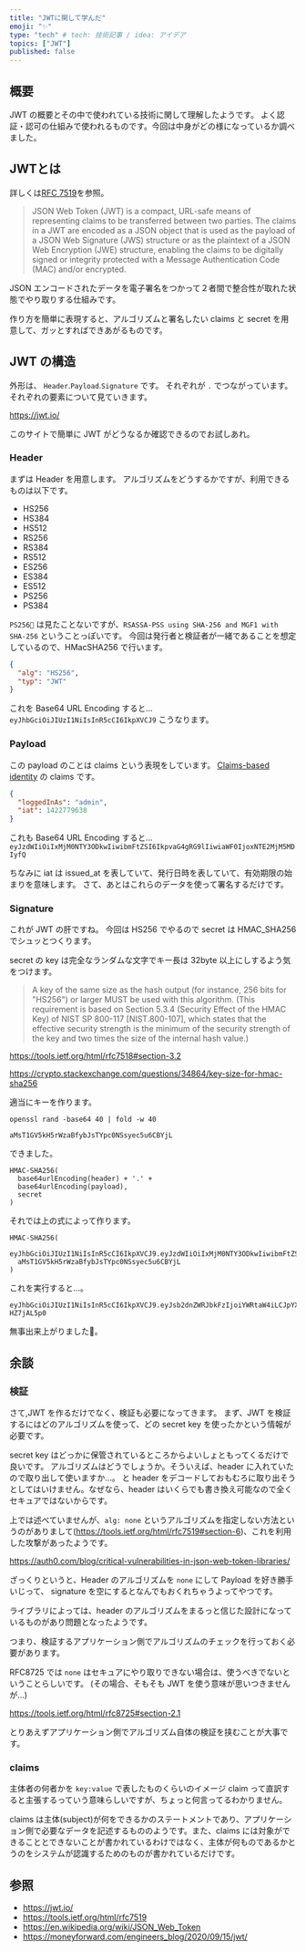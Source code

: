 ```yaml
---
title: "JWTに関して学んだ"
emoji: "✨"
type: "tech" # tech: 技術記事 / idea: アイデア
topics: ["JWT"]
published: false
---
```


## 概要

JWT の概要とその中で使われている技術に関して理解したようです。
よく認証・認可の仕組みで使われるものです。今回は中身がどの様になっているか調べました。

## JWTとは

詳しくは[RFC 7519](https://tools.ietf.org/html/rfc7519)を参照。

> JSON Web Token (JWT) is a compact, URL-safe means of representing
  claims to be transferred between two parties.  The claims in a JWT
  are encoded as a JSON object that is used as the payload of a JSON
  Web Signature (JWS) structure or as the plaintext of a JSON Web
  Encryption (JWE) structure, enabling the claims to be digitally
  signed or integrity protected with a Message Authentication Code
   (MAC) and/or encrypted.

JSON エンコードされたデータを電子署名をつかって２者間で整合性が取れた状態でやり取りする仕組みです。

作り方を簡単に表現すると、アルゴリズムと署名したい claims と secret を用意して、ガッとすればできあがるものです。

## JWT の構造

外形は、 `Header`.`Payload`.`Signature` です。
それぞれが `.` でつながっています。
それぞれの要素について見ていきます。

<https://jwt.io/>

このサイトで簡単に JWT がどうなるか確認できるのでお試しあれ。

### Header

まずは Header を用意します。
アルゴリズムをどうするかですが、利用できるものは以下です。

* HS256
* HS384
* HS512
* RS256
* RS384
* RS512
* ES256
* ES384
* ES512
* PS256
* PS384

`PS256` は見たことないですが、`RSASSA-PSS using SHA-256 and MGF1 with SHA-256` ということっぽいです。
今回は発行者と検証者が一緒であることを想定しているので、HMacSHA256 で行います。

```json
{
  "alg": "HS256",
  "typ": "JWT"
}
```

これを Base64 URL Encoding すると...
`eyJhbGciOiJIUzI1NiIsInR5cCI6IkpXVCJ9`
こうなります。

### Payload

この payload のことは claims という表現をしています。
[Claims-based identity](https://en.wikipedia.org/wiki/Claims-based_identity) の claims です。

```json
{
  "loggedInAs": "admin",
  "iat": 1422779638
}
```

これも Base64 URL Encoding すると...
`eyJzdWIiOiIxMjM0NTY3ODkwIiwibmFtZSI6IkpvaG4gRG9lIiwiaWF0IjoxNTE2MjM5MDIyfQ`

ちなみに iat は issued_at を表していて、発行日時を表していて、有効期限の始まりを意味します。
さて、あとはこれらのデータを使って署名するだけです。

### Signature

これが JWT の肝ですね。
今回は HS256 でやるので secret は HMAC_SHA256 でシュッとつくります。


secret の key は完全なランダムな文字でキー長は 32byte 以上にしするよう気をつけます。

> A key of the same size as the hash output (for instance, 256 bits for
  "HS256") or larger MUST be used with this algorithm.  (This
  requirement is based on Section 5.3.4 (Security Effect of the HMAC
  Key) of NIST SP 800-117 [NIST.800-107], which states that the
  effective security strength is the minimum of the security strength
  of the key and two times the size of the internal hash value.)


<https://tools.ietf.org/html/rfc7518#section-3.2>

<https://crypto.stackexchange.com/questions/34864/key-size-for-hmac-sha256>

適当にキーを作ります。

`openssl rand -base64 40 | fold -w 40`

`aMsT1GV5kH5rWzaBfybJsTYpc0NSsyec5u6CBYjL`

できました。

```
HMAC-SHA256(
  base64urlEncoding(header) + '.' +
  base64urlEncoding(payload),
  secret
)
```

それでは上の式によって作ります。

```
HMAC-SHA256(
  eyJhbGciOiJIUzI1NiIsInR5cCI6IkpXVCJ9.eyJzdWIiOiIxMjM0NTY3ODkwIiwibmFtZSI6IkpvaG4gRG9lIiwiaWF0IjoxNTE2MjM5MDIyfQ,
  aMsT1GV5kH5rWzaBfybJsTYpc0NSsyec5u6CBYjL
)
```

これを実行すると...。

```
eyJhbGciOiJIUzI1NiIsInR5cCI6IkpXVCJ9.eyJsb2dnZWRJbkFzIjoiYWRtaW4iLCJpYXQiOjE0MjI3Nzk2Mzh9.JQm7WDaqsDZnnvOJerRwpf9d8FFyevGK5-HZ7jAL5p0
```

無事出来上がりました:tada:。

## 余談

### 検証

さて,JWT を作るだけでなく、検証も必要になってきます。
まず、JWT を検証するにはどのアルゴリズムを使って、どの secret key を使ったかという情報が必要です。

secret key はどっかに保管されているところからよいしょともってくるだけで良いです。
アルゴリズムはどうでしょうか。そういえば、header に入れていたので取り出して使いますか...。
と header をデコードしておもむろに取り出そうとしてはいけません。なぜなら、header はいくらでも書き換え可能なので全くセキュアではないからです。

上では述べていませんが、`alg: none` というアルゴリズムを指定しない方法というのがありまして(<https://tools.ietf.org/html/rfc7519#section-6>)、これを利用した攻撃があったようです。

<https://auth0.com/blog/critical-vulnerabilities-in-json-web-token-libraries/>

ざっくりというと、Header のアルゴリズムを `none` にして Payload を好き勝手いじって、 signature を空にするとなんでもおくれちゃうよってやつです。

ライブラリによっては、header のアルゴリズムをまるっと信じた設計になっているものがあり問題となったようです。

つまり、検証するアプリケーション側でアルゴリズムのチェックを行っておく必要があります。

RFC8725 では `none` はセキュアにやり取りできない場合は、使うべきでないということらしいです。
(その場合、そもそも JWT を使う意味が思いつきませんが...)

<https://tools.ietf.org/html/rfc8725#section-2.1>

とりあえずアプリケーション側でアルゴリズム自体の検証を挟むことが大事です。

### claims

主体者の何者かを `key:value` で表したものくらいのイメージ
claim って直訳すると主張するっていう意味らしいですが、ちょっと何言ってるわかりません。

claims は主体(subject)が何をできるかのステートメントであり、アプリケーション側で必要なデータを記述するもののようです。また、claims には対象ができることとできないことが書かれているわけではなく、主体が何ものであるかとうのをシステムが認識するためのものが書かれているだけです。



## 参照

* <https://jwt.io/>
* <https://tools.ietf.org/html/rfc7519>
* <https://en.wikipedia.org/wiki/JSON_Web_Token>
* <https://moneyforward.com/engineers_blog/2020/09/15/jwt/>
